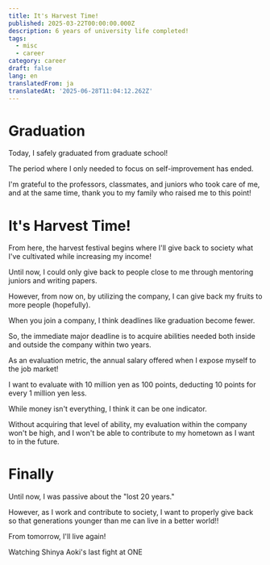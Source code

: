 ```yaml
---
title: It's Harvest Time!
published: 2025-03-22T00:00:00.000Z
description: 6 years of university life completed!
tags:
  - misc
  - career
category: career
draft: false
lang: en
translatedFrom: ja
translatedAt: '2025-06-28T11:04:12.262Z'
---
```


# Graduation
Today, I safely graduated from graduate school!

The period where I only needed to focus on self-improvement has ended.

I'm grateful to the professors, classmates, and juniors who took care of me, and at the same time, thank you to my family who raised me to this point!

# It's Harvest Time!

From here, the harvest festival begins where I'll give back to society what I've cultivated while increasing my income!

Until now, I could only give back to people close to me through mentoring juniors and writing papers.

However, from now on, by utilizing the company, I can give back my fruits to more people (hopefully).

When you join a company, I think deadlines like graduation become fewer.

So, the immediate major deadline is to acquire abilities needed both inside and outside the company within two years.

As an evaluation metric, the annual salary offered when I expose myself to the job market!

I want to evaluate with 10 million yen as 100 points, deducting 10 points for every 1 million yen less.

While money isn't everything, I think it can be one indicator.

Without acquiring that level of ability, my evaluation within the company won't be high, and I won't be able to contribute to my hometown as I want to in the future.

# Finally

Until now, I was passive about the "lost 20 years."

However, as I work and contribute to society, I want to properly give back so that generations younger than me can live in a better world!!

From tomorrow, I'll live again!

Watching Shinya Aoki's last fight at ONE
